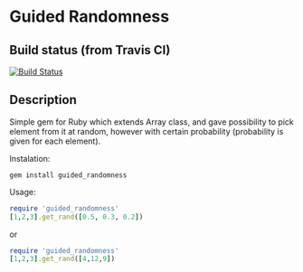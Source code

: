 # Guided Randomness #

## Build status (from Travis CI) ##

[![Build Status](https://secure.travis-ci.org/esse/guided_randomness.png?branch=master)](http://travis-ci.org/esse/guided_randomness)

## Description ##
Simple gem for Ruby which extends Array class, and gave possibility to pick element from it at random, however with certain probability (probability is given for each element).

Instalation:  

`gem install guided_randomness`


Usage:  

```ruby
require 'guided_randomness'
[1,2,3].get_rand([0.5, 0.3, 0.2])
```

or

```ruby
require 'guided_randomness'
[1,2,3].get_rand([4,12,9])
```
